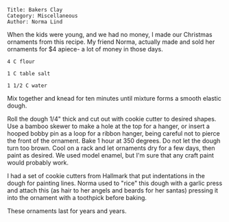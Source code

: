 ~~~ recipe-info
Title: Bakers Clay
Category: Miscellaneous
Author: Norma Lind
~~~

When the kids were young, and we had no money, I made our Christmas ornaments from this recipe. My
friend Norma, actually made and sold her ornaments for $4 apiece- a lot of money in those days.

~~~ recipe-ingredients
4 C flour

1 C table salt

1 1/2 C water
~~~

Mix together and knead for ten minutes until mixture forms a smooth elastic dough.

Roll the dough 1/4" thick and cut out with cookie cutter to desired shapes. Use a bamboo skewer to
make a hole at the top for a hanger, or insert a hooped bobby pin as a loop for a ribbon hanger,
being careful not to pierce the front of the ornament. Bake 1 hour at 350 degrees. Do not let the
dough turn too brown. Cool on a rack and let ornaments dry for a few days, then paint as desired. We
used model enamel, but I'm sure that any craft paint would probably work.

I had a set of cookie cutters from Hallmark that put indentations in the dough for painting lines.
Norma used to "rice" this dough with a garlic press and attach this (as hair to her angels and
beards for her santas) pressing it into the ornament with a toothpick before baking.

These ornaments last for years and years.
